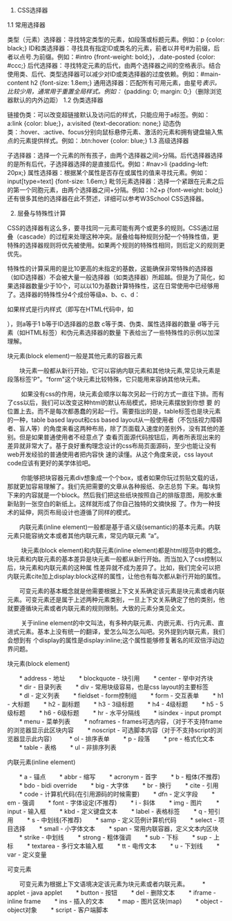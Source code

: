 1. CSS选择器

1.1 常用选择器

类型（元素）选择器：寻找特定类型的元素，如段落或标题元素。例如：p {color: black;}
ID和类选择器：寻找具有指定ID或类名的元素，前者以井号#为前缀，后者以点号.为前缀。例如：#intro {front-weight: bold;}，.date-posted {color: #ccc;}
后代选择器：寻找特定元素的后代，由两个选择器之间的空格表示。结合使用类、后代、类型选择器可以减少对ID或类选择器的过度依赖。例如：#main-content h2 {font-size: 1.8em;}
通用选择器：匹配所有可用元素，由星号*表示。比较少用，通常用于重置全局样式。例如：* {padding: 0; margin: 0;}（删除浏览器默认的内外边距）
1.2 伪类选择器

链接伪类：可以改变超链接默认及访问后的样式，只能应用于a标签。例如：a:link {color: blue;}，a:visited {text-decoration: none;}
动态伪类：:hover、:active、focus分别向鼠标悬停元素、激活的元素和拥有键盘输入焦点的元素提供样式。例如：.btn:hover {color: blue;}
1.3 高级选择器

子选择器：选择一个元素的所有孩子，由两个选择器之间>分隔。后代选择器选择的是所有后代，子选择器选择的是直接后代。例如：#nav>li {padding-left: 20px;}
属性选择器：根据某个属性是否存在或属性的值来寻找元素。例如：input[type=text] {font-size: 1.6em;}
毗邻元素选择器：选择一个紧跟在元素之后的第一个同胞元素，由两个选择器之间+分隔。例如：h2+p {font-weight: bold;}
还有很多其他的选择器在此不赘述，详细可以参考W3School CSS选择器。

2. 层叠与特殊性计算

CSS的选择器有这么多，要寻找同一元素可能有两个或更多的规则。CSS通过层叠（cascade）的过程来处理这种冲突。层叠给每种规则分配一个特殊性值，更特殊的选择器规则将优先被使用。如果两个规则的特殊性相同，则后定义的规则更优先。

特殊性的计算采用的是比10更高的未指定的基数，这能确保非常特殊的选择器（如ID选择器）不会被大量一般选择器（如类选择器）所超越。但是为了简化，如果选择器数量少于10个，可以以10为基数计算特殊性，这在日常使用中已经够用了。选择器的特殊性分4个成份等级a、b、c、d：

如果样式是行内样式（即写在HTML代码中，如<div style="display:none;"></div>），则a等于1
b等于ID选择器的总数
c等于类、伪类、属性选择器的数量
d等于元素（如HTML标签）和伪元素选择器的数量
下表给出了一些特殊性的示例以加深理解。

块元素(block element)一般是其他元素的容器元素

　　块元素一般都从新行开始，它可以容纳内联元素和其他块元素,常见块元素是段落标签'P"。“form"这个块元素比较特殊，它只能用来容纳其他块元素。

　 　如果没有css的作用，块元素会顺序以每次另起一行的方式一直往下排。而有了css以后，我们可以改变这种html的默认布局模式，把块元素摆放到你想 要 的位置上去。而不是每次都愚蠢的另起一行。需要指出的是，table标签也是块元素的一种，table based layout和css based layout从一般使用者（不包括视力障碍者、盲人等）的角度来看这两种布局，除了页面载入速度的差别外，没有其他的差别。但是如果普通使用者不经意点了 查看页面源代码按钮后，两者所表现出来的差异就非常大了。基于良好重构理念设计的css布局页面源码，至少也能让没有web开发经验的普通使用者把内容快 速的读懂。从这个角度来说，css layout code应该有更好的美学体验吧。

　 　你能够把块容器元素div想象成一个个box，或者如果你玩过剪贴文载的话，那就更加容易理解了。我们先把需要的文章从各种报纸、杂志总剪 下来。每块剪下来的内容就是一个block。然后我们把这些纸块按照自己的排版意图，用胶水重新贴到一张空白的新纸上。这样就形成了你自己独特的文摘快报 了。作为一种技术的延伸，网页布局设计也遵循了同样的模式。

　　内联元素(inline element)一般都是基于语义级(semantic)的基本元素。内联元素只能容纳文本或者其他内联元素，常见内联元素 “a”。

　 　块元素(block element)和内联元素(inline element)都是html规范中的概念。块元素和内联元素的基本差异是块元素一般都从新行开始。而当加入了css控制以后，块元素和内联元素的这种属 性差异就不成为差异了。比如，我们完全可以把内联元素cite加上display:block这样的属性，让他也有每次都从新行开始的属性。

　　可变元素的基本概念就是他需要根据上下文关系确定该元素是块元素或者内联元素。可变元素还是属于上述两种元素类别，一旦上下文关系确定了他的类别，他就要遵循块元素或者内联元素的规则限制。大致的元素分类见全文。

　 　关于inline element的中文叫法，有多种内联元素、内嵌元素、行内元素、直进式元素。基本上没有统一的翻译，爱怎么叫怎么叫吧。另外提到内联元素，我们会想到有 个display的属性是display:inline;这个属性能够修复著名的IE双倍浮动边界问题。

块元素(block element)

　　* address - 地址
　　* blockquote - 块引用
　　* center - 举中对齐块
　　* dir - 目录列表
　　* div - 常用块级容易，也是css layout的主要标签
　　* dl - 定义列表
　　* fieldset - form控制组
　　* form - 交互表单
　　* h1 - 大标题
　　* h2 - 副标题
　　* h3 - 3级标题
　　* h4 - 4级标题
　　* h5 - 5级标题
　　* h6 - 6级标题
　　* hr - 水平分隔线
　　* isindex - input prompt
　　* menu - 菜单列表
　　* noframes - frames可选内容，（对于不支持frame的浏览器显示此区块内容
　　* noscript - 可选脚本内容（对于不支持script的浏览器显示此内容）
　　* ol - 排序表单
　　* p - 段落
　　* pre - 格式化文本
　　* table - 表格
　　* ul - 非排序列表

内联元素(inline element)

　　* a - 锚点
　　* abbr - 缩写
　　* acronym - 首字
　　* b - 粗体(不推荐)
　　* bdo - bidi override
　　* big - 大字体
　　* br - 换行
　　* cite - 引用
　　* code - 计算机代码(在引用源码的时候需要)
　　* dfn - 定义字段
　　* em - 强调
　　* font - 字体设定(不推荐)
　　* i - 斜体
　　* img - 图片
　　* input - 输入框
　　* kbd - 定义键盘文本
　　* label - 表格标签
　　* q - 短引用
　　* s - 中划线(不推荐)
　　* samp - 定义范例计算机代码
　　* select - 项目选择
　　* small - 小字体文本
　　* span - 常用内联容器，定义文本内区块
　　* strike - 中划线
　　* strong - 粗体强调
　　* sub - 下标
　　* sup - 上标
　　* textarea - 多行文本输入框
　　* tt - 电传文本
　　* u - 下划线
　　* var - 定义变量

可变元素

　　可变元素为根据上下文语境决定该元素为块元素或者内联元素。
　　* applet - java applet
　　* button - 按钮
　　* del - 删除文本
　　* iframe - inline frame
　　* ins - 插入的文本
　　* map - 图片区块(map)
　　* object - object对象
　　* script - 客户端脚本